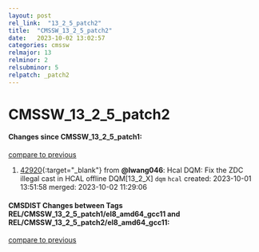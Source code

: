 ```yaml
---
layout: post
rel_link:  "13_2_5_patch2"
title:  "CMSSW_13_2_5_patch2"
date:   2023-10-02 13:02:57
categories: cmssw
relmajor: 13
relminor: 2
relsubminor: 5
relpatch: _patch2
---
```


# CMSSW_13_2_5_patch2
#### Changes since CMSSW_13_2_5_patch1:
[compare to previous](https://github.com/cms-sw/cmssw/compare/CMSSW_13_2_5_patch1...CMSSW_13_2_5_patch2)



1. [42920](http://github.com/cms-sw/cmssw/pull/42920){:target="_blank"}  from **@lwang046**: Hcal DQM: Fix the ZDC illegal cast in HCAL offline DQM[13_2_X] `dqm` `hcal` created: 2023-10-01 13:51:58 merged: 2023-10-02 11:29:06

#### CMSDIST Changes between Tags REL/CMSSW_13_2_5_patch1/el8_amd64_gcc11 and REL/CMSSW_13_2_5_patch2/el8_amd64_gcc11:
[compare to previous](https://github.com/cms-sw/cmsdist/compare/REL/CMSSW_13_2_5_patch1/el8_amd64_gcc11...REL/CMSSW_13_2_5_patch2/el8_amd64_gcc11)


